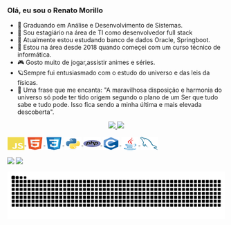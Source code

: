 ### Olá, eu sou o Renato Morillo

<ul>
 <li>📖 Graduando em Análise e Desenvolvimento de Sistemas.</li>
 <li>🔭 Sou estagiário na área de TI como desenvolvedor full stack</li>
 <li>🌱 Atualmente estou estudando banco de dados Oracle, Springboot.</li>
 <li>📖 Estou na área desde 2018 quando começei com um curso técnico de informática.</li>
 <li> 🎮 Gosto muito de jogar,assistir animes e séries.</li>
 <li> 🪐Sempre fui entusiasmado com o estudo do universo e das leis da físicas.</>
 <li> 🍎 Uma frase que me encanta: "A maravilhosa disposição e harmonia do universo só pode ter tido origem segundo o plano de um Ser que tudo sabe e tudo pode. Isso fica sendo a minha última e mais elevada descoberta".</li>
 </ul>
 <div align="center">
  <a href="https://github.com/renatoxd152">
  <img height="180em" src="https://github-readme-stats.vercel.app/api?username=renatoxd152&show_icons=true&theme=highcontrast&include_all_commits=true&count_private=true"/>
  <img height="180em" src="https://github-readme-stats.vercel.app/api/top-langs/?username=renatoxd152&layout=compact&langs_count=7&theme=highcontrast"/>
</div>

<div style="display: inline_block"><br>
  <img align="center" alt="Renato-Js" height="30" width="40" src="https://raw.githubusercontent.com/devicons/devicon/master/icons/javascript/javascript-plain.svg">
  <img align="center" alt="Renato-HTML" height="30" width="40" src="https://raw.githubusercontent.com/devicons/devicon/master/icons/html5/html5-original.svg">
  <img align="center" alt="Renato-CSS" height="30" width="40" src="https://raw.githubusercontent.com/devicons/devicon/master/icons/css3/css3-original.svg">
  <img align="center" alt="Renato-Python" height="30" width="40" src="https://raw.githubusercontent.com/devicons/devicon/master/icons/python/python-original.svg">
  <img align="center" alt="Renato-php" height="30" width="40" src="https://raw.githubusercontent.com/devicons/devicon/master/icons/php/php-original.svg">
  <img align="center" alt="Renato-c" height="30" width="40" src="https://raw.githubusercontent.com/devicons/devicon/master/icons/c/c-original.svg">
  <img align="center" alt="Renato-java" height="30" width="40" src="https://raw.githubusercontent.com/devicons/devicon/master/icons/java/java-original.svg">
  <img align="center" alt="Renato-mysql" height="30" width="40" src="https://raw.githubusercontent.com/devicons/devicon/master/icons/mysql/mysql-original.svg">
</div>
  <br>
<div> 
  <a href = "mailto:renatomorillo@gmail.com"><img src="https://img.shields.io/badge/-Gmail-%23333?style=for-the-badge&logo=gmail&logoColor=white" target="_blank"></a>
  <a href="https://www.linkedin.com/in/renato-morillo-b91a761b4/" target="_blank"><img src="https://img.shields.io/badge/-LinkedIn-%230077B5?style=for-the-badge&logo=linkedin&logoColor=white" target="_blank"></a> 
 
  ![Snake animation](https://github.com/renatoxd152/renatoxd152/blob/output/github-contribution-grid-snake.svg)
</div>
